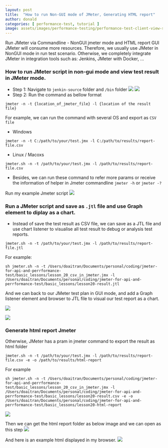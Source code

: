 ```yaml
---
layout: post
title:  "How to run Non-GUI mode of JMeter, Generating HTML report"
author: donald
categories: [ performance-test, tutorial ]
image: assets/images/performance-testing/performance-test-client-view-server-view.png
---
```


Run JMeter via Commandline - NonGUI jmeter mode and HTML report
GUI JMeter will consume more resources. Therefore, we usually use JMeter in NonGUI mode in run test scenario.
Otherwise, we completely integrate JMeter in integration tools such as: Jenkins, JMeter with Docker, ...
### How to run JMeter script in non-gui mode and view test result in JMeter mode.

- Step 1: Navigate to `jenkin-source` folder and `/bin` folder
  ![](https://i.ibb.co/q2ZTJkn/natigate-jmeter-bin-folder.jpg)
  ![](https://i.ibb.co/v6sWcmt3/list-out-all-files-jmeter-folder.jpg)
- Step 2: Run the command as bellow format
```
jmeter -n -t {location_of_jmeter_file} -l {location of the result file}
```
For example, we can run the command with several OS and export as `CSV file`
- Windows
```
jmeter -n -t C:/path/to/your/test.jmx -l C:/path/to/results/report-file.csv
```
- Linux / Macoxs
```
jmeter.sh -n -t /path/to/your/test.jmx -l /path/to/results/report-file.csv
```
- Besides, we can run these command to refer more params or receive the information of helper in Jmeter commandline
  `jmeter -h` or `jmeter -?`

Run my example Jmeter script
![](https://i.ibb.co/S4DbRVkW/run-jmeter-example-in-mac.jpg)

### Run a JMeter script and save as `.jtl` file and use Graph element to diplay as a chart.
- Instead of save the test result as CSV file, we can save as a JTL file and use chart listener to visualise all test result to debug or analysis test reports.

`jmeter.sh -n -t /path/to/your/test.jmx -l /path/to/results/report-file.jtl`

For example:
```
sh jmeter.sh -n -t /Users/doaitran/Documents/personal/coding/jmeter-for-api-and-perrformance-test/basic_lessons/lesson_20_csv_in_jmeter.jmx -l /Users/doaitran/Documents/personal/coding/jmeter-for-api-and-perrformance-test/basic_lessons/lesson20-result.jtl
```

And we can back to our JMeter test plan in GUI mode, and add a Graph listener element and browser to JTL file to visual our test report as a chart.

![](https://i.ibb.co/wNMmcxrF/adding-graph-listener-browser-jtl-file.jpg)

![](https://i.ibb.co/W42tRT6G/display-chart-from-jtl-report-file.jpg)

### Generate html report Jmeter
Otherwise, JMeter has a pram in jmeter command to export the result as html folder
```
jmeter.sh -n -t /path/to/your/test.jmx -l /path/to/results/report-file.csv -e -o /path/to/results/html-report
```

For example
```
sh jmeter.sh -n -t /Users/doaitran/Documents/personal/coding/jmeter-for-api-and-perrformance-test/basic_lessons/lesson_20_csv_in_jmeter.jmx -l /Users/doaitran/Documents/personal/coding/jmeter-for-api-and-perrformance-test/basic_lessons/lesson20-result.csv -e -o /Users/doaitran/Documents/personal/coding/jmeter-for-api-and-perrformance-test/basic_lessons/lesson20-html-report
```
![](https://i.ibb.co/2Ys88FCG/run-jmeter-non-gui-html-report.jpg)

Then we can get the html report folder as below image and we can open as this step
![](https://i.ibb.co/B5PttjMw/open-report-html-on-report-folder.jpg)

And here is an example html displayed in my browser.
![](https://i.ibb.co/QFQXbCNP/html-report-jmeter.jpg)